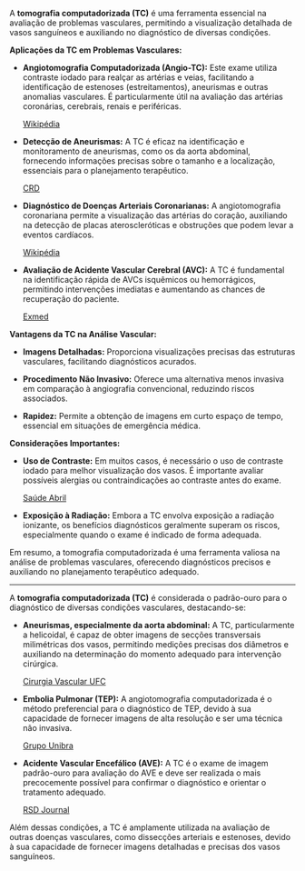 A **tomografia computadorizada (TC)** é uma ferramenta essencial na avaliação de problemas vasculares, permitindo a visualização detalhada de vasos sanguíneos e auxiliando no diagnóstico de diversas condições.

**Aplicações da TC em Problemas Vasculares:**

- **Angiotomografia Computadorizada (Angio-TC):** Este exame utiliza contraste iodado para realçar as artérias e veias, facilitando a identificação de estenoses (estreitamentos), aneurismas e outras anomalias vasculares. É particularmente útil na avaliação das artérias coronárias, cerebrais, renais e periféricas.
    
    [Wikipédia](https://en.wikipedia.org/wiki/Computed_tomography_angiography)
    
- **Detecção de Aneurismas:** A TC é eficaz na identificação e monitoramento de aneurismas, como os da aorta abdominal, fornecendo informações precisas sobre o tamanho e a localização, essenciais para o planejamento terapêutico.
    
    [CRD](https://crd.med.br/blog/tomografia-5-doencas-que-esse-exame-ajuda-a-identificar/)
    
- **Diagnóstico de Doenças Arteriais Coronarianas:** A angiotomografia coronariana permite a visualização das artérias do coração, auxiliando na detecção de placas ateroscleróticas e obstruções que podem levar a eventos cardíacos.
    
    [Wikipédia](https://en.wikipedia.org/wiki/Computed_tomography_angiography)
    
- **Avaliação de Acidente Vascular Cerebral (AVC):** A TC é fundamental na identificação rápida de AVCs isquêmicos ou hemorrágicos, permitindo intervenções imediatas e aumentando as chances de recuperação do paciente.
    
    [Exmed](https://www.exmed.com.br/blog/saude/tomografia-computadorizada/)
    

**Vantagens da TC na Análise Vascular:**

- **Imagens Detalhadas:** Proporciona visualizações precisas das estruturas vasculares, facilitando diagnósticos acurados.
    
- **Procedimento Não Invasivo:** Oferece uma alternativa menos invasiva em comparação à angiografia convencional, reduzindo riscos associados.
    
- **Rapidez:** Permite a obtenção de imagens em curto espaço de tempo, essencial em situações de emergência médica.
    

**Considerações Importantes:**

- **Uso de Contraste:** Em muitos casos, é necessário o uso de contraste iodado para melhor visualização dos vasos. É importante avaliar possíveis alergias ou contraindicações ao contraste antes do exame.
    
    [Saúde Abril](https://saude.abril.com.br/medicina/tomografia-computadorizada-como-e-feita-e-para-que-serve/)
    
- **Exposição à Radiação:** Embora a TC envolva exposição a radiação ionizante, os benefícios diagnósticos geralmente superam os riscos, especialmente quando o exame é indicado de forma adequada.
    

Em resumo, a tomografia computadorizada é uma ferramenta valiosa na análise de problemas vasculares, oferecendo diagnósticos precisos e auxiliando no planejamento terapêutico adequado.

---

A **tomografia computadorizada (TC)** é considerada o padrão-ouro para o diagnóstico de diversas condições vasculares, destacando-se:

- **Aneurismas, especialmente da aorta abdominal:** A TC, particularmente a helicoidal, é capaz de obter imagens de secções transversais milimétricas dos vasos, permitindo medições precisas dos diâmetros e auxiliando na determinação do momento adequado para intervenção cirúrgica.
    
    [Cirurgia Vascular UFC](https://www.cirurgiavascular.ufc.br/index.php/liga/capacitacoes/exames-de-imagem.html)
    
- **Embolia Pulmonar (TEP):** A angiotomografia computadorizada é o método preferencial para o diagnóstico de TEP, devido à sua capacidade de fornecer imagens de alta resolução e ser uma técnica não invasiva.
    
    [Grupo Unibra](https://www.grupounibra.com/repositorio/RADI/2022/diagnostico-do-tep-por-imagem-de-tomografia-computadorizada18.pdf)
    
- **Acidente Vascular Encefálico (AVE):** A TC é o exame de imagem padrão-ouro para avaliação do AVE e deve ser realizada o mais precocemente possível para confirmar o diagnóstico e orientar o tratamento adequado.
    
    [RSD Journal](https://rsdjournal.org/index.php/rsd/article/download/41858/33990/445133)
    

Além dessas condições, a TC é amplamente utilizada na avaliação de outras doenças vasculares, como dissecções arteriais e estenoses, devido à sua capacidade de fornecer imagens detalhadas e precisas dos vasos sanguíneos.